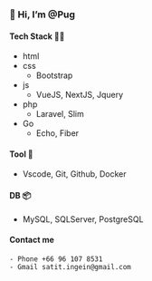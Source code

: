 ### 👋 Hi, I’m @Pug

#### Tech Stack 🙋‍♂️
- html 
- css
    - Bootstrap
- js
    - VueJS, NextJS, Jquery
- php
    - Laravel, Slim                
- Go
    - Echo, Fiber
      
#### Tool 🔨
  -  Vscode, Git, Github, Docker
    
#### DB 📦
  - MySQL, SQLServer, PostgreSQL

#### Contact me
    - Phone +66 96 107 8531
    - Gmail satit.ingein@gmail.com

<!---
Pugpaprika21/Pugpaprika21 is a ✨ special ✨ repository because its `README.md` (this file) appears on your GitHub profile.
You can click the Preview link to take a look at your changes.
--->
